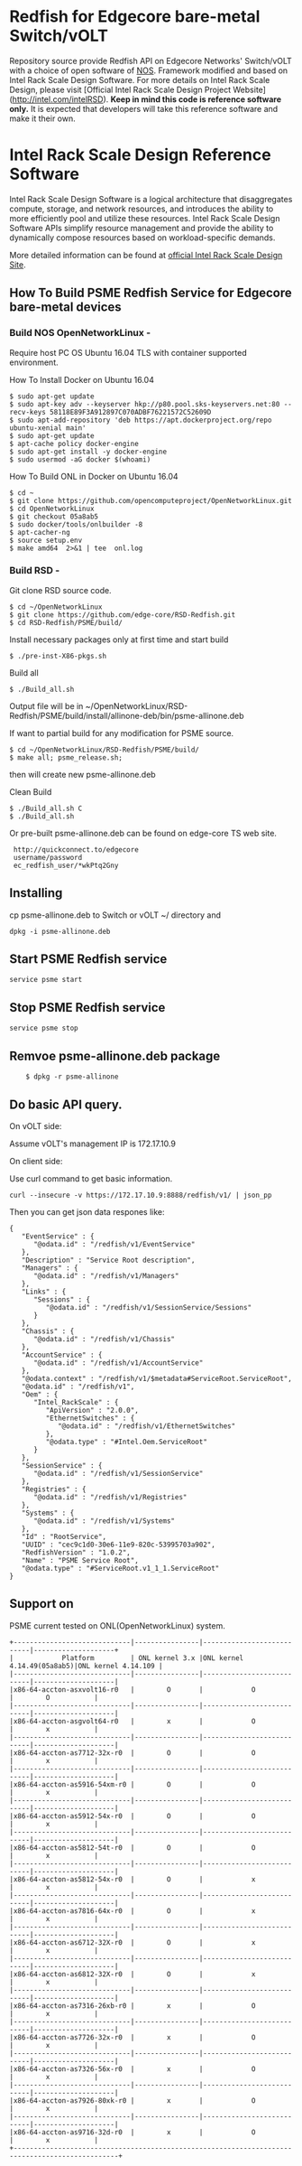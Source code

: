 # Redfish for Edgecore bare-metal Switch/vOLT

Repository source provide Redfish API on Edgecore Networks' Switch/vOLT with a choice of open software of [NOS](https://github.com/opencomputeproject/OpenNetworkLinux).
Framework modified and based on Intel Rack Scale Design Software. 
For more details on Intel Rack Scale Design, please visit [Official Intel Rack Scale Design Project Website]
(http://intel.com/intelRSD).
**Keep in mind this code is reference software only.** 
It is expected that developers will take this reference software and make it their own. 

# Intel Rack Scale Design Reference Software

Intel Rack Scale Design Software is a logical architecture that disaggregates compute, storage, and network resources, 
and introduces the ability to more efficiently pool and utilize these resources. 
Intel Rack Scale Design Software APIs simplify resource management and provide the ability to dynamically compose resources 
based on workload-specific demands.

More detailed information can be found at [official Intel Rack Scale Design Site](http://intel.com/intelRSD).

## How To Build PSME Redfish Service for Edgecore bare-metal devices

### Build NOS OpenNetworkLinux -

 Require host PC OS Ubuntu 16.04 TLS with container supported environment.
  
 How To Install Docker on Ubuntu 16.04
```  
$ sudo apt-get update
$ sudo apt-key adv --keyserver hkp://p80.pool.sks-keyservers.net:80 --recv-keys 58118E89F3A912897C070ADBF76221572C52609D
$ sudo apt-add-repository 'deb https://apt.dockerproject.org/repo ubuntu-xenial main'
$ sudo apt-get update
$ apt-cache policy docker-engine
$ sudo apt-get install -y docker-engine
$ sudo usermod -aG docker $(whoami)
```  
 How To Build ONL in Docker on Ubuntu 16.04
```    
$ cd ~
$ git clone https://github.com/opencomputeproject/OpenNetworkLinux.git 
$ cd OpenNetworkLinux
$ git checkout 05a8ab5 
$ sudo docker/tools/onlbuilder -8
$ apt-cacher-ng
$ source setup.env
$ make amd64  2>&1 | tee  onl.log   
```    
### Build RSD -

 Git clone RSD source code.
  
```   
$ cd ~/OpenNetworkLinux
$ git clone https://github.com/edge-core/RSD-Redfish.git
$ cd RSD-Redfish/PSME/build/
```  
 Install necessary packages only at first time and start build
```  
$ ./pre-inst-X86-pkgs.sh
```  
 Build all
  
```  
$ ./Build_all.sh
``` 
 Output file will be in ~/OpenNetworkLinux/RSD-Redfish/PSME/build/install/allinone-deb/bin/psme-allinone.deb

 If want to partial build for any modification for PSME source.
``` 
$ cd ~/OpenNetworkLinux/RSD-Redfish/PSME/build/
$ make all; psme_release.sh;
``` 
 then will create new psme-allinone.deb

 Clean Build
``` 
$ ./Build_all.sh C
$ ./Build_all.sh
``` 

 Or pre-built psme-allinone.deb can be found on edge-core TS web site.
``` 
 http://quickconnect.to/edgecore
 username/password   
 ec_redfish_user/*wkPtq2Gny
``` 

## Installing
cp psme-allinone.deb to Switch or vOLT ~/ directory and
```
dpkg -i psme-allinone.deb
```
## Start PSME Redfish service

```
service psme start
```
## Stop PSME Redfish service

```
service psme stop
```

## Remvoe psme-allinone.deb package
```
    $ dpkg -r psme-allinone
```

## Do basic API query.

On vOLT side:

Assume vOLT's management IP is 172.17.10.9

On client side:

Use curl command to get basic information.
```
curl --insecure -v https://172.17.10.9:8888/redfish/v1/ | json_pp
```
Then you can get json data respones like:
```
{
   "EventService" : {
      "@odata.id" : "/redfish/v1/EventService"
   },
   "Description" : "Service Root description",
   "Managers" : {
      "@odata.id" : "/redfish/v1/Managers"
   },
   "Links" : {
      "Sessions" : {
         "@odata.id" : "/redfish/v1/SessionService/Sessions"
      }
   },
   "Chassis" : {
      "@odata.id" : "/redfish/v1/Chassis"
   },
   "AccountService" : {
      "@odata.id" : "/redfish/v1/AccountService"
   },
   "@odata.context" : "/redfish/v1/$metadata#ServiceRoot.ServiceRoot",
   "@odata.id" : "/redfish/v1",
   "Oem" : {
      "Intel_RackScale" : {
         "ApiVersion" : "2.0.0",
         "EthernetSwitches" : {
            "@odata.id" : "/redfish/v1/EthernetSwitches"
         },
         "@odata.type" : "#Intel.Oem.ServiceRoot"
      }
   },
   "SessionService" : {
      "@odata.id" : "/redfish/v1/SessionService"
   },
   "Registries" : {
      "@odata.id" : "/redfish/v1/Registries"
   },
   "Systems" : {
      "@odata.id" : "/redfish/v1/Systems"
   },
   "Id" : "RootService",
   "UUID" : "cec9c1d0-30e6-11e9-820c-53995703a902",
   "RedfishVersion" : "1.0.2",
   "Name" : "PSME Service Root",
   "@odata.type" : "#ServiceRoot.v1_1_1.ServiceRoot"
}
``` 


## Support on 

PSME current tested on ONL(OpenNetworkLinux) system. 
   
	+-----------------------------|----------------|---------------------------|--------------------+
	|            Platform         | ONL kernel 3.x |ONL kernel 4.14.49(05a8ab5)|ONL kernel 4.14.109 |
	|-----------------------------|----------------|---------------------------|--------------------|                 
	|x86-64-accton-asxvolt16-r0   |        O       |            O              |        O           |         
	|-----------------------------|----------------|---------------------------|--------------------|                 
	|x86-64-accton-asgvolt64-r0   |        x       |            O              |        x           |         
	|-----------------------------|----------------|---------------------------|--------------------|                 
	|x86-64-accton-as7712-32x-r0  |        O       |            O              |        x           |         
	|-----------------------------|----------------|---------------------------|--------------------|                 
	|x86-64-accton-as5916-54xm-r0 |        O       |            O              |        x           |         
	|-----------------------------|----------------|---------------------------|--------------------|                 
	|x86-64-accton-as5912-54x-r0  |        O       |            O              |        x           |         
	|-----------------------------|----------------|---------------------------|--------------------|                 
	|x86-64-accton-as5812-54t-r0  |        O       |            O              |        x           |         
	|-----------------------------|----------------|---------------------------|--------------------|                 
	|x86-64-accton-as5812-54x-r0  |        O       |            x              |        x           |         
	|-----------------------------|----------------|---------------------------|--------------------|                 
	|x86-64-accton-as7816-64x-r0  |        O       |            x              |        x           |         
	|-----------------------------|----------------|---------------------------|--------------------|                 
	|x86-64-accton-as6712-32X-r0  |        O       |            x              |        x           |         
	|-----------------------------|----------------|---------------------------|--------------------|                 
	|x86-64-accton-as6812-32X-r0  |        O       |            x              |        x           |         
	|-----------------------------|----------------|---------------------------|--------------------|                 
	|x86-64-accton-as7316-26xb-r0 |        x       |            O              |        x           |         
	|-----------------------------|----------------|---------------------------|--------------------|                 
	|x86-64-accton-as7726-32x-r0  |        x       |            O              |        x           |         
	|-----------------------------|----------------|---------------------------|--------------------|                 
	|x86-64-accton-as7326-56x-r0  |        x       |            O              |        x           |         
	|-----------------------------|----------------|---------------------------|--------------------|                 
	|x86-64-accton-as7926-80xk-r0 |        x       |            O              |        x           |         
	|-----------------------------|----------------|---------------------------|--------------------|                 
	|x86-64-accton-as9716-32d-r0  |        x       |            O              |        x           |         
	+------------------------------------------------------------------------------------------------+
